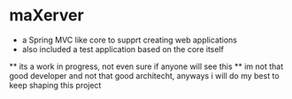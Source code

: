 # maXerver
* a Spring MVC like core to supprt creating web applications
* also included a test application based on the core itself

** its a work in progress, not even sure if anyone will see this
** im not that good developer and not that good architecht, anyways i will do my best to keep shaping this project